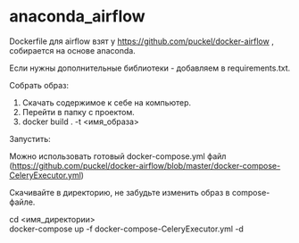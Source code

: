 # anaconda_airflow

Dockerfile для airflow взят у https://github.com/puckel/docker-airflow , собирается на основе anaconda.

Если нужны дополнительные библиотеки - добавляем в requirements.txt.

Собрать образ:
1. Скачать содержимое к себе на компьютер.
2. Перейти в папку с проектом.
3. docker build . -t <имя_образа>

Запустить:   

Можно использовать готовый docker-compose.yml файл (https://github.com/puckel/docker-airflow/blob/master/docker-compose-CeleryExecutor.yml)

Скачивайте в директорию, не забудьте изменить образ в compose-файле. 

cd <имя_директории>                                                     
docker-compose up -f docker-compose-CeleryExecutor.yml -d 
